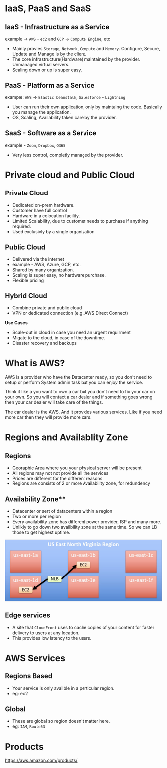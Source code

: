 # IaaS, PaaS and SaaS

## IaaS - Infrastructure as a Service

example -> `AWS` - `ec2` and `GCP` -> `Compute Engine`, etc

- Mainly provies `Storage`, `Network`, `Compute` and `Memory`. Configure, Secure, Update and Manage is by the client.
- The core infrastructure(Hardware) maintained by the provider. Unmanaged virtual servers.
- Scaling down or up is super easy.

## PaaS - Platform as a Service

example: `AWS` -> `Elastic beanstalk`, `Salesforce` - `Lightning`

- User can run their own application, only by maintaing the code. Basically you manage the application.
- OS, Scaling, Availability taken care by the provider.

## SaaS - Software as a Service

example - `Zoom`, `Dropbox`, `O365`
- Very less control, completly managed by the provider.


# Private cloud and Public Cloud

## Private Cloud

- Dedicated on-prem hardware. 
- Customer have full control
- Hardware in a colocation facility.
- Limited Scalability, due to customer needs to purchase if anything required.
- Used exclusivly by a single organization

## Public Cloud

- Delivered via the internet
- example - AWS, Azure, GCP, etc.
- Shared by many organization.
- Scaling is super easy, no hardware purchase.
- Flexible pricing

## Hybrid Cloud

- Combine private and public cloud
- VPN or dedicated connection (e.g. AWS Direct Connect)

**Use Cases**

- Scale-out in cloud in case you need an urgent requirment
- Migate to the cloud, in case of the downtime.
- Disaster recovery and backups

# What is AWS?

AWS is a provider who have the Datacenter ready, so you don't need to setup or perform System admin task but you can enjoy the service.

Think it like a you want to own a car but you don't need to fix your car on your own. So you will contact a car dealer and if something goes wrong then your car dealer will take care of the things.

The car dealer is the AWS. And it provides various services. Like if you need more car then they will provide more cars.

# Regions and Availablity Zone

## Regions

- Georaphic Area where you your physical server will be present
- All regions may not not provide all the services
- Prices are different for the different reasons
- Regions are consists of 2 or more Availability zone, for redundency

## Availability Zone**

- Datacenter or sert of datacenters within a region
- Two or more per region
- Every availability zone has different power provider, ISP and many more.
- Unlikly to go down two availbility zone at the same time. So we can LB those to get highest uptime.

![Availability Zone](availability-zone.png)

## Edge services

- A site that `CloudFront` uses to cache copies of your content for faster delivery to users at any location.
- This provides low latency to the users.

# AWS Services

## Regions Based

- Your service is only availble in a perticular region.
- eg: ec2

## Global

- These are global so region doesn't matter here.
- eg: `IAM`, `Route53`

# Products

https://aws.amazon.com/products/

